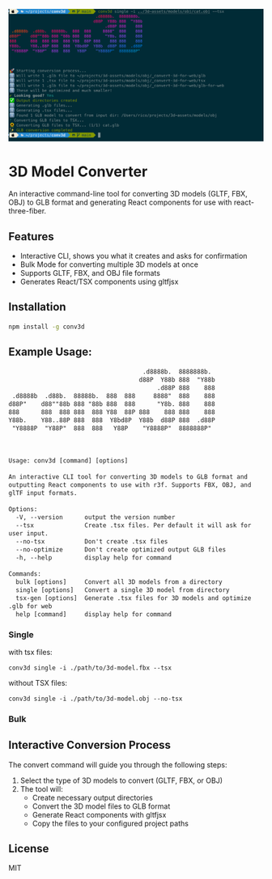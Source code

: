 
![banner image](image.png)

# 3D Model Converter

An interactive command-line tool for converting 3D models (GLTF, FBX, OBJ) to GLB format and generating React components for use with react-three-fiber.

## Features

- Interactive CLI, shows you what it creates and asks for confirmation
- Bulk Mode for converting multiple 3D models at once
- Supports GLTF, FBX, and OBJ file formats
- Generates React/TSX components using gltfjsx

## Installation

```bash
npm install -g conv3d
```

## Example Usage:

```
                                     .d8888b.  8888888b.
                                    d88P  Y88b 888  "Y88b
                                         .d88P 888    888
 .d8888b  .d88b.  88888b.  888  888     8888"  888    888
d88P"    d88""88b 888 "88b 888  888      "Y8b. 888    888
888      888  888 888  888 Y88  88P 888    888 888    888
Y88b.    Y88..88P 888  888  Y8bd8P  Y88b  d88P 888  .d88P
 "Y8888P  "Y88P"  888  888   Y88P    "Y8888P"  8888888P"



Usage: conv3d [command] [options]

An interactive CLI tool for converting 3D models to GLB format and outputting React components to use with r3f. Supports FBX, OBJ, and glTF input formats.

Options:
  -V, --version      output the version number
  --tsx              Create .tsx files. Per default it will ask for user input.
  --no-tsx           Don't create .tsx files
  --no-optimize      Don't create optimized output GLB files
  -h, --help         display help for command

Commands:
  bulk [options]     Convert all 3D models from a directory
  single [options]   Convert a single 3D model from directory
  tsx-gen [options]  Generate .tsx files for 3D models and optimize .glb for web
  help [command]     display help for command
```

### Single

with tsx files:
```
conv3d single -i ./path/to/3d-model.fbx --tsx
```

without TSX files: 
```
conv3d single -i ./path/to/3d-model.obj --no-tsx
```

### Bulk





## Interactive Conversion Process

The convert command will guide you through the following steps:

1. Select the type of 3D models to convert (GLTF, FBX, or OBJ)
2. The tool will:
   - Create necessary output directories
   - Convert the 3D model files to GLB format
   - Generate React components with gltfjsx
   - Copy the files to your configured project paths

## License

MIT